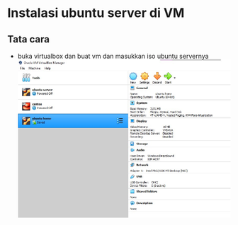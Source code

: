 # Instalasi ubuntu server di VM
## Tata cara
- buka virtualbox dan buat vm dan masukkan iso ubuntu servernya
![Satu](img/ubuntu/1.jpg)